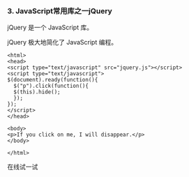 ### 3. JavaScript常用库之一jQuery

jQuery 是一个 JavaScript 库。 

jQuery 极大地简化了 JavaScript 编程。

```
<html>
<head>
<script type="text/javascript" src="jquery.js"></script>
<script type="text/javascript">
$(document).ready(function(){
  $("p").click(function(){
  $(this).hide();
  });
});
</script>
</head>

<body>
<p>If you click on me, I will disappear.</p>
</body>

</html> 
```

在线试一试









